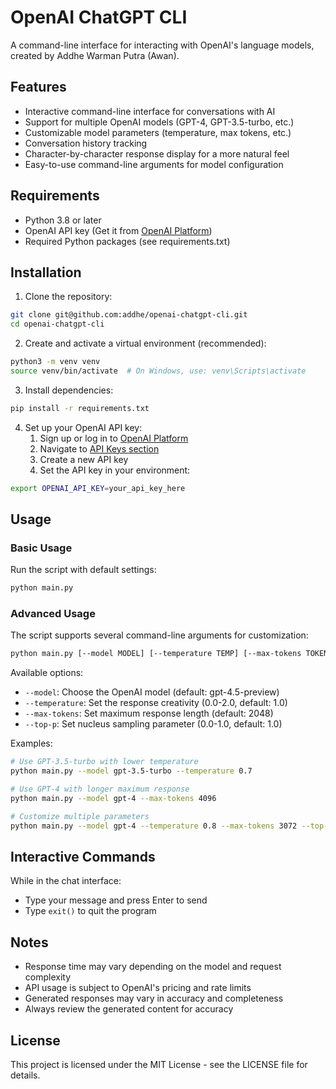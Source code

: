 # OpenAI ChatGPT CLI

A command-line interface for interacting with OpenAI's language models, created by Addhe Warman Putra (Awan).

## Features

* Interactive command-line interface for conversations with AI
* Support for multiple OpenAI models (GPT-4, GPT-3.5-turbo, etc.)
* Customizable model parameters (temperature, max tokens, etc.)
* Conversation history tracking
* Character-by-character response display for a more natural feel
* Easy-to-use command-line arguments for model configuration

## Requirements

* Python 3.8 or later
* OpenAI API key (Get it from [OpenAI Platform](https://platform.openai.com/api-keys))
* Required Python packages (see requirements.txt)

## Installation

1. Clone the repository:
```bash
git clone git@github.com:addhe/openai-chatgpt-cli.git
cd openai-chatgpt-cli
```

2. Create and activate a virtual environment (recommended):
```bash
python3 -m venv venv
source venv/bin/activate  # On Windows, use: venv\Scripts\activate
```

3. Install dependencies:
```bash
pip install -r requirements.txt
```

4. Set up your OpenAI API key:
   1. Sign up or log in to [OpenAI Platform](https://platform.openai.com)
   2. Navigate to [API Keys section](https://platform.openai.com/api-keys)
   3. Create a new API key
   4. Set the API key in your environment:
```bash
export OPENAI_API_KEY=your_api_key_here
```

## Usage

### Basic Usage

Run the script with default settings:
```bash
python main.py
```

### Advanced Usage

The script supports several command-line arguments for customization:

```bash
python main.py [--model MODEL] [--temperature TEMP] [--max-tokens TOKENS] [--top-p TOP_P]
```

Available options:
- `--model`: Choose the OpenAI model (default: gpt-4.5-preview)
- `--temperature`: Set the response creativity (0.0-2.0, default: 1.0)
- `--max-tokens`: Set maximum response length (default: 2048)
- `--top-p`: Set nucleus sampling parameter (0.0-1.0, default: 1.0)

Examples:
```bash
# Use GPT-3.5-turbo with lower temperature
python main.py --model gpt-3.5-turbo --temperature 0.7

# Use GPT-4 with longer maximum response
python main.py --model gpt-4 --max-tokens 4096

# Customize multiple parameters
python main.py --model gpt-4 --temperature 0.8 --max-tokens 3072 --top-p 0.9
```

## Interactive Commands

While in the chat interface:
- Type your message and press Enter to send
- Type `exit()` to quit the program

## Notes

* Response time may vary depending on the model and request complexity
* API usage is subject to OpenAI's pricing and rate limits
* Generated responses may vary in accuracy and completeness
* Always review the generated content for accuracy

## License

This project is licensed under the MIT License - see the LICENSE file for details.
